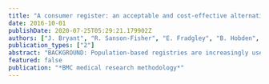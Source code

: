 ```yaml
---
title: "A consumer register: an acceptable and cost-effective alternative for accessing patient populations"
date: 2016-10-01
publishDate: 2020-07-25T05:29:21.179902Z
authors: ["J. Bryant", "R. Sanson-Fisher", "E. Fradgley", "B. Hobden", "A. Zucca", "F. Henskens", "A. Searles", "B. Webb", "C. Oldmeadow"]
publication_types: ["2"]
abstract: "BACKGROUND: Population-based registries are increasingly used to recruit patient samples for research, however, they have several limitations including low consent and participation rates, and potential selection bias. To improve access to samples for research, the utility of a new model of recruitment termed the 'Consumer Register', that allows for direct patient recruitment from hospitals, was examined. This paper reports: (i) consent rates onto the register; (ii) preferred methods and frequency of contact; and (iii) the feasibility of establishing the register, including: (a) cost per person recruited to the register; (b) the differential cost and consent rates of volunteer versus paid data collectors; and (c) participant completion rates. METHODS: A cross-sectional survey was conducted in five outpatient clinics in Australia. Patients were approached by volunteers or paid data collectors and asked to complete a touch-screen electronic survey. Consenting individuals were asked to indicate their willingness and preferences for enrolment onto a research register. Descriptive statistics were used to examine patient preferences and linear regression used to model the success of volunteer versus paid data collectors. The opportunity and financial costs of establishing the register were calculated. RESULTS: A total of 1947 patients (80.6 %) consented to complete the survey, of which, 1486 (76.3 %) completed the questionnaire. Of the completers, the majority (69.4 %, or 1032 participants) were willing to be listed on the register and preferred to be contacted by email (50.3 %). Almost 39 % of completers were willing to be contacted three or more times in a 12 month period. The annual opportunity cost of resources consumed by the register was valued at $37,187, giving an opportunity cost per person recruited to the register of $36. After amortising fixed costs, the annual financial outlay was $23,004 or $22 per person recruited to the register. Use of volunteer data collectors contributed to an annual saving of $14,183, however paid data collectors achieved significantly higher consent rates. Successful enrolment onto the register was completed for 42 % of the sample. CONCLUSIONS: A Consumer Register is a promising and feasible alternative to population-based registries, with the majority of participants willing to be contacted multiple times via low-resource methods such as email. There is an effectiveness/cost trade off in the use of paid versus volunteer data collectors."
featured: false
publication: "*BMC medical research methodology*"
---
```


